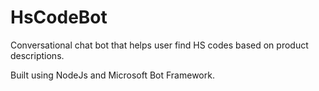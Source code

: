 # HsCodeBot
Conversational chat bot that helps user find HS codes based on product descriptions.

Built using NodeJs and Microsoft Bot Framework.
